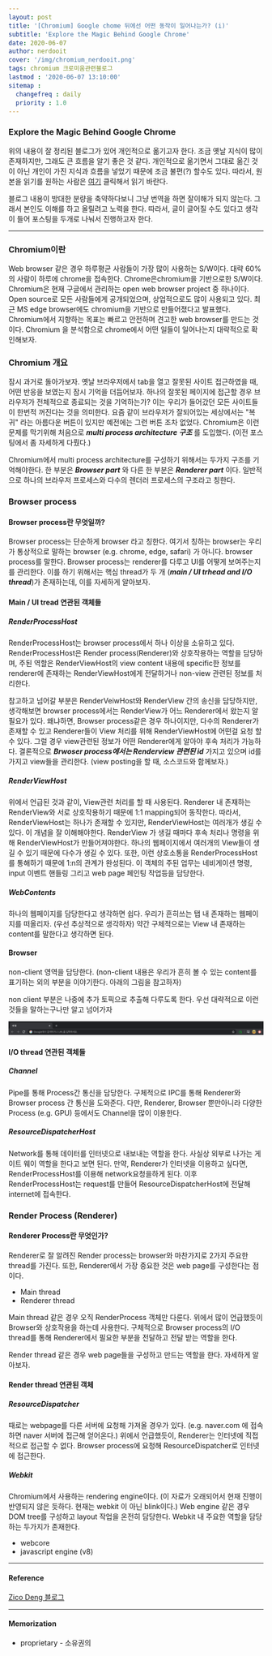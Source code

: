 ```yaml
---
layout: post
title: '[Chromium] Google chome 뒤에선 어떤 동작이 일어나는가? (i)'
subtitle: 'Explore the Magic Behind Google Chrome'
date: 2020-06-07
author: nerdooit
cover: '/img/chromium_nerdooit.png'
tags: chromium 크로미움관련블로그
lastmod : '2020-06-07 13:10:00'
sitemap :
  changefreq : daily
  priority : 1.0
---
```


### Explore the Magic Behind Google Chrome
위의 내용이 잘 정리된 블로그가 있어 개인적으로 옮기고자 한다. 조금 옛날 지식이
많이 존재하지만, 그래도 큰 흐름을 알기 좋은 것 같다. 개인적으로 옮기면서 그대로
옮긴 것이 아닌 개인이 가진 지식과 흐름을 넣었기 때문에 조금 불편(?) 할수도 있다.
따라서, 원본을 읽기를 원하는 사람은 [여기](https://medium.com/@zicodeng/explore-the-magic-behind-google-chrome-c3563dbd2739) 클릭해서 읽기 바란다.

블로그 내용이 방대한 분량을 축약하다보니 그냥 번역을 하면 잘이해가 되지 않는다.
그래서 본인도 이해를 하고 올릴려고 노력을 한다. 따라서, 글이 글어질 수도 있다고
생각이 들어 포스팅을 두개로 나눠서 진행하고자 한다.

---

### Chromium이란
 Web browser 같은 경우 하루평균 사람들이 가장 많이 사용하는 S/W이다. 대략 60% 의
 사람이 하루에 chrome을 접속한다. Chrome은chromium을 기반으로한 S/W이다.
 Chromium은 현재 구글에서 관리하는 open web browser project 중 하나이다. Open
 source로 모든 사람들에게 공개되었으며, 상업적으로도 많이 사용되고 있다. 최근 MS
 edge browser에도 chromium을 기반으로 만들어졌다고 발표했다. Chromium에서
 지향하는 목표는 빠르고 안전하며 견고한 web browser를 만드는 것이다. Chromium 을
 분석함으로 chrome에서 어떤 일들이 일어나는지 대략적으로 확인해보자.

### Chromium 개요
 잠시 과거로 돌아가보자. 옛날 브라우저에서 tab을 열고 잘못된 사이트 접근하였을 때, 어떤 반응을 보였는지 잠시 기억을 더듬어보자.
하나의 잘못된 페이지에 접근할 경우 브라우저가 전체적으로 종료되는 것을
기억하는가? 이는 우리가 들어갔던 모든 사이트들이 한번적 꺼진다는 것을
의미한다. 요즘 같이 브라우저가 잘되어있는 세상에서는 "복귀" 라는 아름다운
버튼이 있지만 예전에는 그런 버튼 조차 없었다. Chromium은 이런 문제를 막기위해
처음으로 ***multi process architecture 구조*** 를 도입했다. (이전 포스팅에서 좀
		자세하게 다뤘다.)

Chromium에서 multi process architecture를 구성하기 위해서는 두가지 구조를
기억해야한다. 한 부분은 ***Browser part*** 와 다른 한 부분은 ***Renderer part*** 이다. 일반적으로 하나의 브라우저 프로세스와 다수의 렌더러 프로세스의 구조라고 칭한다.

### Browser process
#### Browser process란 무엇일까?
Browser process는 단순하게 browser 라고 칭한다. 여기서 칭하는 browser는 우리가
통상적으로 말하는 browser (e.g. chrome, edge, safari) 가 아니다. browser
process를 말한다. Browser process는 renderer를 다루고 UI를 어떻게 보여주는지를 관리한다. 이를 하기 위해서는 핵심 thread가 두 개 (***main / UI trhead and I/O thread***)가 존재하는데, 이를
자세하게 알아보자.

#### Main / UI tread 연관된 객체들
##### RenderProcessHost
RenderProcessHost는 browser process에서 하나 이상을 소유하고 있다.
RenderProcessHost은 Render process(Renderer)와 상호작용하는 역할을 담당하며,
	주된 역할은 RenderViewHost의 view content 내용에 specific한 정보를
	renderer에 존재하는 RenderViewHost에게 전달하거나 non-view 관련된 정보를
	처리한다.

참고하고 넘어갈 부분은 RenderVeiwHost와 RenderView 간의 송신을 담당하지만,
	생각해보면 browser process에서는 RenderView가 어느 Renderer에서 왔는지 알
	필요가 있다. 왜냐하면, Browser process같은 경우 하나이지만, 다수의 Renderer가
	존재할 수 있고 Renderer들이 View 처리를 위해 RenderViewHost에 어떤걸 요청 할 수 있다. 그럴 경우 view관련된 정보가 어떤 Renderer에게 알아야 후속 처리가 가능하다. 결론적으로 ***Brwoser process에서는 Renderview 관련된 id*** 가지고 있으며 id를 가지고 view들을 관리한다. (view posting을 할 때, 소스코드와 함께보자.)

##### RenderViewHost
위에서 언급된 것과 같이, View관련 처리를 할 때 사용된다. Renderer 내
존재하는 RenderView와 서로 상호작용하기 때문에 1:1 mapping되어 동작한다. 따라서,
	RenderViewHost는 하나가 존재할 수 있지만, RenderViewHost는 여러개가 생길 수
	있다. 이 개념을 잘 이해해야한다. RenderView 가 생길 때마다
	후속 처리나 명령을 위해 RenderViewHost가 만들어져야한다. 하나의 웹페이지에서
	여러개의 View들이 생길 수 있기 때문에 다수가 생길 수 있다. 또한, 이런
	상호소통을 RenderProcessHost를 통해하기 때문에 1:n의 관계가 완성된다. 이
	객체의 주된 업무는 네비게이션 명령, input 이벤트 핸들링 그리고 web page 페인팅
	작업등을 담당한다.

##### WebContents
하나의 웹페이지를 담당한다고 생각하면 쉽다. 우리가 흔히쓰는 탭 내 존재하는
웹페이지를 떠올리자. (우선 추상적으로 생각하자) 약간 구체적으로는 View 내 존재하는 content를 말한다고 생각하면 된다.

#### Browser
non-client 영역을 담당한다. (non-client 내용은 우리가
			흔히 볼 수 있는 content를 표기하는 외의 부분을 이야기한다. 아래의 그림을
			참고하자)

non client 부분은 나중에 추가 토픽으로 추출해 다루도록 한다. 우선 대략적으로
이런 것들을 말하는구나만 알고 넘어가자

![non-client view](/img/non-client.png)

#### I/O thread 연관된 객체들
##### Channel
Pipe를 통해 Process간 통신을 담당한다. 구체적으로 IPC를 통해 Renderer와 Browser
process 간 통신을 도와준다. 다만, Renderer, Browser 뿐만아니라 다양한 Process
(e.g. GPU) 등에서도 Channel을 많이 이용한다.


##### ResourceDispatcherHost
Network를 통해 데이터를 인터넷으로 내보내는 역할을 한다. 사실상 외부로 나가는
게이트 웨이 역할을 한다고 보면 된다. 만약, Renderer가 인터넷을 이용하고 싶다면,
	RenderProcessHost를 이용해 network요청을하게 된다. 이후 RenderProcessHost는
	request를 만들어 ResourceDispatcherHost에 전달해 internet에 접속한다.

### Render Process (Renderer)
#### Renderer Process란 무엇인가?
Renderer로 잘 알려진 Render process는 browser와 마찬가지로 2가지 주요한 thread를
가진다. 또한, Renderer에서 가장 중요한 것은 web page를 구성한다는 점이다.
- Main thread
- Renderer thread

Main thread 같은 경우 오직 RenderProcess 객체만 다룬다. 위에서 많이 언급했듯이
Browser와 상호작용을 하는데 사용한다. 구체적으로 Browser process의 I/O thread를
통해 Renderer에서 필요한 부분을 전달하고 전달 받는 역할을 한다.

Render thread 같은 경우 web page들을 구성하고 만드는 역할을 한다. 자세하게
알아보자.

#### Render thread 연관된 객체
##### ResourceDispatcher
때로는 webpage를 다른 서버에 요청해 가져올 경우가 있다. (e.g. naver.com 에
		접속하면 naver 서버에 접근해 얻어온다.) 위에서 언급했듯이, Renderer는
인터넷에 직접적으로 접근할 수 없다. Browser process에 요청해
ResourceDispatcher로 인터넷에 접근한다.

##### Webkit
Chromium에서 사용하는 rendering engine이다. (이 자료가 오래되어서 현재 진행이
		반영되지 않은 듯하다. 현재는 webkit 이 아닌 blink이다.) Web engine 같은 경우
DOM tree를 구성하고 layout 작업을 온전히 담당한다. Webkit 내 주요한 역할을
담당하는 두가지가 존재한다.
- webcore
- javascript engine (v8)

---
#### Reference
[Zico Deng 블로그](https://medium.com/@zicodeng/explore-the-magic-behind-google-chrome-c3563dbd2739)

---
#### Memorization
- proprietary - 소유권의

